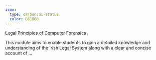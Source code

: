 ```yaml
---
icon:
  type: carbon:ai-status
  color: D81B60
---
```

Legal Principles of Computer Forensics

This module aims to enable students to gain a detailed knowledge and understanding of the Irish Legal System along with a clear and concise account of ... 
